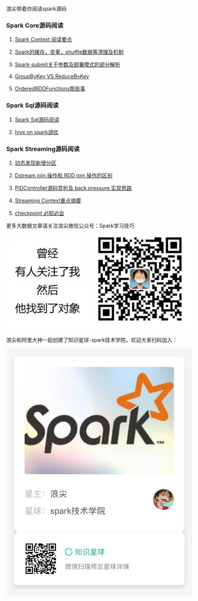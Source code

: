 
浪尖带着你阅读spark源码

### Spark Core源码阅读
1. [Spark Context 阅读要点](core/SparkContextsReadPoints.md)

2. [Spark的缓存，变量，shuffle数据等清理及机制](core/AboutContextCleaner.md)

3. [Spark-submit关于参数及部署模式的部分解析](core/AboutSparkSubmit.md)

4. [GroupByKey VS ReduceByKey](core/ReduceByKeyAndGroupByKey.md)

5. [OrderedRDDFunctions那些事](core/AboutOrderedRDDFunctions.md)

### Spark Sql源码阅读

1. [Spark Sql源码阅读](sql/README.md)

2. [hive on spark调优](sql/TuneHiveOnSpark.md)

### Spark Streaming源码阅读

1. [动态发现新增分区](streaming/DiscoverNewPartition.md)

2. [Dstream join 操作和 RDD join 操作的区别](streaming/DStreamJoinVSRddJoin.md)

3. [PIDController源码赏析及 back pressure 实现思路](./core/PIDController.md)

4. [Streaming Context重点摘要](streaming/AboutStreamContext.md)

5. [checkpoint 必知必会](streaming/AboutCheckPoint.md)

更多大数据文章请关注浪尖微信公众号：Spark学习技巧

![image](./微信公众号.jpg)

浪尖和阿里大神一起创建了知识星球-spark技术学院，欢迎大家扫码加入：

![image](./知识星球.jpg)